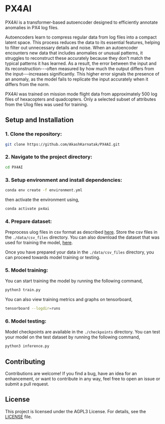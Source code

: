 # PX4AI

PX4AI is a transformer-based autoencoder designed to efficiently annotate anomalies in PX4 log files.

Autoencoders learn to compress regular data from log files into a compact latent space. This process reduces
the data to its essential features, helping to filter out unnecessary details and noise. When an autoencoder
encounters new data that includes anomalies or unusual patterns, it struggles to reconstruct these accurately
because they don't match the typical patterns it has learned. As a result, the error between the input and its
reconstruction---often measured by how much the output differs from the input---increases significantly. This higher
error signals the presence of an anomaly, as the model fails to replicate the input accurately when it differs from
the norm.

PX4AI was trained on mission mode flight data from approximately 500 log files of hexacopters and quadcopters.
Only a selected subset of attributes from the Ulog files was used for training.

## Setup and Installation

### 1. Clone the repository:

   ```bash
   git clone https://github.com/AkashKarnatak/PX4AI.git
   ```

### 2. Navigate to the project directory:

   ```bash
   cd PX4AI
   ```

### 3. Setup environment and install dependencies:

   ```bash
   conda env create -f environment.yml
   ```

then activate the environment using,

   ```bash
   conda activate px4ai
   ```

### 4. Prepare dataset:

Preprocess ulog files in csv format as described [here](https://github.com/AkashKarnatak/annotate_px4_logs?tab=readme-ov-file#6-create-database).
Store the csv files in the `./data/csv_files` directory. You can also download the dataset that
was used for training the model, [here](https://drive.google.com/file/d/1l1SKKseJ2SdpKUMd_jcAM9TWEdwvtqLU/view?usp=drive_link).

Once you have prepared your data in the `./data/csv_files` directory, you can proceed towards
model training or testing.

### 5. Model training:

You can start training the model by running the following command,

   ```bash
   python3 train.py
   ```

You can also view training metrics and graphs on tensorboard,

   ```bash
   tensorboard --logdir=runs
   ```

### 6. Model testing:

Model checkpoints are available in the `./checkpoints` directory. You can test your model on the
test dataset by running the following command,

   ```bash
   python3 inference.py
   ```

## Contributing

Contributions are welcome! If you find a bug, have an idea for an enhancement, or want to contribute in any way, feel free to open an issue or submit a pull request.

## License

This project is licensed under the AGPL3 License. For details, see the [LICENSE](LICENSE) file.
